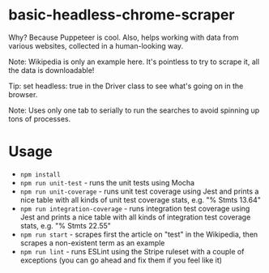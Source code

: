 # basic-headless-chrome-scraper

Why? Because Puppeteer is cool. Also, helps working with data from various websites, collected in a human-looking way. 

Note: Wikipedia is only an example here. It's pointless to try to scrape it, all the data is downloadable!

Tip: set headless: true in the Driver class to see what's going on in the browser.

Note: Uses only one tab to serially to run the searches to avoid spinning up tons of processes.

# Usage

* `npm install`
* `npm run unit-test` - runs the unit tests using Mocha
* `npm run unit-coverage` - runs unit test coverage using Jest and prints a nice table with all kinds of unit test coverage stats, e.g. "% Stmts 13.64" 
* `npm run integration-coverage` - runs integration test coverage using Jest and prints a nice table with all kinds of integration test coverage stats, e.g. "% Stmts 22.55" 
* `npm run start` - scrapes first the article on "test" in the Wikipedia, then scrapes a non-existent term as an example
* `npm run lint` - runs ESLint using the Stripe ruleset with a couple of exceptions (you can go ahead and fix them if you feel like it)

